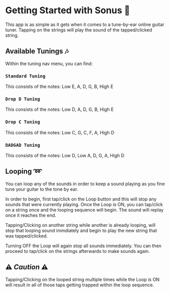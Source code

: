 # Getting Started with Sonus :guitar:

This app is as simple as it gets when it comes to a tune-by-ear online guitar tuner. Tapping on the strings will play the sound of the tapped/clicked string.

## Available Tunings :notes:

Within the tuning nav menu, you can find:

### `Standard Tuning`

This consists of the notes: Low E, A, D, G, B, High E

### `Drop D Tuning`

This consists of the notes: Low D, A, D, G, B, High E

### `Drop C Tuning`

This consists of the notes: Low C, G, C, F, A, High D

### `DADGAD Tuning`

This consists of the notes: Low D, Low A, D, G, A, High D

## Looping :loop:

You can loop any of the sounds in order to keep a sound playing as you fine tune your guitar to the tone by ear.

In order to begin, first tap/click on the Loop button and this will stop any sounds that were currently playing. Once the Loop is ON, you can tap/click on a string once and the looping sequence will begin. The sound will replay once it reaches the end.

Tapping/Clicking on another string while another is already looping, will stop that looping sound immdiately and begin to play the new string that was tapped/clicked.

Turning OFF the Loop will again stop all sounds immediately. You can then proceed to tap/click on the strings afterwards to make sounds again.

## :warning: *Caution* :warning:
Tapping/Clicking on the looped string multiple times while the Loop is ON will result in all of those taps getting trapped within the loop sequence.
